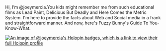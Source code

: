 Hi, I’m @joeymercia.You kids might remember me from such educational films as Lead Paint, Delicious But Deadly and Here Comes the Metric System. I'm here to provide the facts about Web and Social media in a frank and straightforward manner. And now, here's Fuzzy Bunny's Guide To You-Know-What.

[![An image of @joeymercia's Holopin badges, which is a link to view their full Holopin profile](https://holopin.me/joeymercia)](https://holopin.io/@joeymercia)

<!---
joeymercia/joeymercia is a ✨ special ✨ repository because its `README.md` (this file) appears on your GitHub profile.
You can click the Preview link to take a look at your changes.
--->

